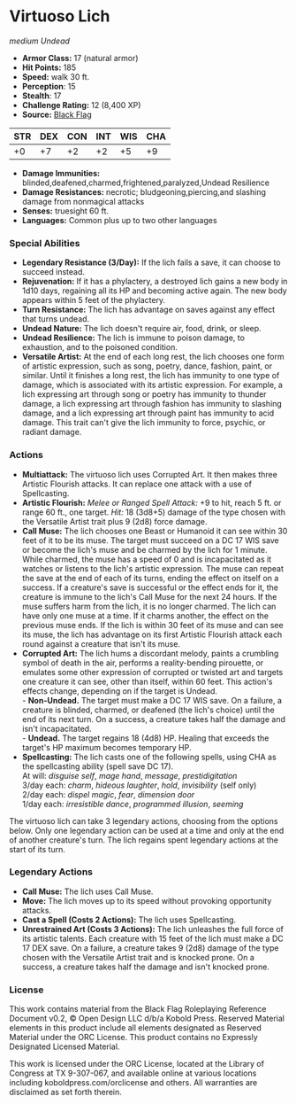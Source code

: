 # Virtuoso Lich

*medium* *Undead*

- **Armor Class:** 17 (natural armor)
- **Hit Points:** 185 
- **Speed:** walk 30 ft.
- **Perception**: 15
- **Stealth**: 17
- **Challenge Rating:** 12 (8,400 XP)
- **Source:** [Black Flag](https://koboldpress.com/kpstore/product/tovrpg-pg-mv/)

| STR | DEX | CON | INT | WIS | CHA |
| --- | --- | --- | --- | --- | --- |
| +0 | +7 | +2 | +2 | +5 | +9 |

- **Damage Immunities:** blinded,deafened,charmed,frightened,paralyzed,Undead Resilience
- **Damage Resistances:** necrotic; bludgeoning,piercing,and slashing damage from nonmagical attacks
- **Senses:** truesight 60 ft.
- **Languages:** Common plus up to two other languages

### Special Abilities

- **Legendary Resistance (3/Day):** If the lich fails a save, it can choose to succeed instead.
- **Rejuvenation:** If it has a phylactery, a destroyed lich gains a new body in 1d10 days, regaining all its HP and becoming active again. The new body appears within 5 feet of the phylactery.
- **Turn Resistance:** The lich has advantage on saves against any effect that turns undead.
- **Undead Nature:** The lich doesn't require air, food, drink, or sleep.
- **Undead Resilience:** The lich is immune to poison damage, to exhaustion, and to the poisoned condition.
- **Versatile Artist:** At the end of each long rest, the lich chooses one form of artistic expression, such as song, poetry, dance, fashion, paint, or similar. Until it finishes a long rest, the lich has immunity to one type of damage, which is associated with its artistic expression. For example, a lich expressing art through song or poetry has immunity to thunder damage, a lich expressing art through fashion has immunity to slashing damage, and a lich expressing art through paint has immunity to acid damage. This trait can't give the lich immunity to force, psychic, or radiant damage.

### Actions

- **Multiattack:** The virtuoso lich uses Corrupted Art. It then makes three Artistic Flourish attacks. It can replace one attack with a use of Spellcasting.
- **Artistic Flourish:** _Melee or Ranged Spell Attack:_ +9 to hit, reach 5 ft. or range 60 ft., one target. _Hit:_ 18 (3d8+5) damage of the type chosen with the Versatile Artist trait plus 9 (2d8) force damage.
- **Call Muse:** The lich chooses one Beast or Humanoid it can see within 30 feet of it to be its muse. The target must succeed on a DC 17 WIS save or become the lich's muse and be charmed by the lich for 1 minute. While charmed, the muse has a speed of 0 and is incapacitated as it watches or listens to the lich's artistic expression. The muse can repeat the save at the end of each of its turns, ending the effect on itself on a success. If a creature's save is successful or the effect ends for it, the creature is immune to the lich's Call Muse for the next 24 hours. If the muse suffers harm from the lich, it is no longer charmed. The lich can have only one muse at a time. If it charms another, the effect on the previous muse ends. If the lich is within 30 feet of its muse and can see its muse, the lich has advantage on its first Artistic Flourish attack each round against a creature that isn't its muse.
- **Corrupted Art:** The lich hums a discordant melody, paints a crumbling symbol of death in the air, performs a reality-bending pirouette, or emulates some other expression of corrupted or twisted art and targets one creature it can see, other than itself, within 60 feet. This action's effects change, depending on if the target is Undead.<br>- **Non-Undead.** The target must make a DC 17 WIS save. On a failure, a creature is blinded, charmed, or deafened (the lich's choice) until the end of its next turn. On a success, a creature takes half the damage and isn't incapacitated.<br>- **Undead.** The target regains 18 (4d8) HP. Healing that exceeds the target's HP maximum becomes temporary HP.
- **Spellcasting:** The lich casts one of the following spells, using CHA as the spellcasting ability (spell save DC 17).<br>At will: _disguise self_, _mage hand_, _message_, _prestidigitation_<br>3/day each: _charm_, _hideous laughter_, _hold_, _invisibility_ (self only)<br>2/day each: _dispel magic_, _fear_, _dimension door_<br>1/day each: _irresistible dance_, _programmed illusion_, _seeming_

The virtuoso lich can take 3 legendary actions, choosing from the options below. Only one legendary action can be used at a time and only at the end of another creature's turn. The lich regains spent legendary actions at the start of its turn.

### Legendary Actions

- **Call Muse:** The lich uses Call Muse.
- **Move:** The lich moves up to its speed without provoking opportunity attacks.
- **Cast a Spell (Costs 2 Actions):** The lich uses Spellcasting.
- **Unrestrained Art (Costs 3 Actions):** The lich unleashes the full force of its artistic talents. Each creature with 15 feet of the lich must make a DC 17 DEX save. On a failure, a creature takes 9 (2d8) damage of the type chosen with the Versatile Artist trait and is knocked prone. On a success, a creature takes half the damage and isn't knocked prone.


### License

This work contains material from the Black Flag Roleplaying Reference Document v0.2, © Open Design LLC d/b/a Kobold Press. Reserved Material elements in this product include all elements designated as Reserved Material under the ORC License. This product contains no Expressly Designated Licensed Material.

This work is licensed under the ORC License, located at the Library of Congress at TX 9-307-067, and available online at various locations including koboldpress.com/orclicense and others. All warranties are disclaimed as set forth therein.

